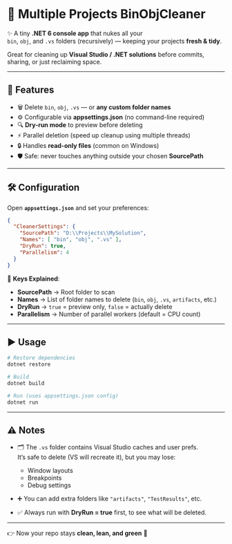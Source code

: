 # 🧹 Multiple Projects BinObjCleaner

✨ A tiny **.NET 6 console app** that nukes all your  
`bin`, `obj`, and `.vs` folders (recursively) — keeping your projects **fresh & tidy**.  

Great for cleaning up **Visual Studio / .NET solutions** before commits, sharing, or just reclaiming space.

---

## 🚀 Features
- 🗑️ Delete `bin`, `obj`, `.vs` — or **any custom folder names**
- ⚙️ Configurable via **appsettings.json** (no command-line required)
- 🔍 **Dry-run mode** to preview before deleting
- ⚡ Parallel deletion (speed up cleanup using multiple threads)
- 🔒 Handles **read-only files** (common on Windows)
- 🛡️ Safe: never touches anything outside your chosen **SourcePath**

---

## 🛠️ Configuration

Open **`appsettings.json`** and set your preferences:

```json
{
  "CleanerSettings": {
    "SourcePath": "D:\\Projects\\MySolution",
    "Names": [ "bin", "obj", ".vs" ],
    "DryRun": true,
    "Parallelism": 4
  }
}
```

🔑 **Keys Explained**:
- **SourcePath** → Root folder to scan  
- **Names** → List of folder names to delete (`bin`, `obj`, `.vs`, `artifacts`, etc.)  
- **DryRun** → `true` = preview only, `false` = actually delete  
- **Parallelism** → Number of parallel workers (default = CPU count)  

---

## ▶️ Usage

```bash
# Restore dependencies
dotnet restore

# Build
dotnet build

# Run (uses appsettings.json config)
dotnet run
```

---

## ⚠️ Notes
- 🗂️ The `.vs` folder contains Visual Studio caches and user prefs.  
  It’s safe to delete (VS will recreate it), but you may lose:
  - Window layouts  
  - Breakpoints  
  - Debug settings  

- ➕ You can add extra folders like `"artifacts"`, `"TestResults"`, etc.  

- ✅ Always run with **DryRun = true** first, to see what will be deleted.

---

👉 Now your repo stays **clean, lean, and green** 🌱  
